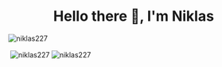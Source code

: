 <h1 align="center">Hello there 👋, I'm Niklas</h1>
<p align="left"> <img src="https://komarev.com/ghpvc/?username=niklas227&label=Profile%20views&color=24db84&style=flat" alt="niklas227" /> </p>


<p>&nbsp;<img align="center" src="https://github-readme-stats.vercel.app/api?username=niklasWag&show_icons=true&theme=chartreuse-dark&locale=en" alt="niklas227" />   <img align="center" src="https://github-readme-stats.vercel.app/api/top-langs?username=niklasWag&layout=compact&theme=chartreuse-dark" alt="niklas227" /></p>




<!--
**Niklas227/Niklas227** is a ✨ _special_ ✨ repository because its `README.md` (this file) appears on your GitHub profile.

Here are some ideas to get you started:

- 🔭 I’m currently working on ...
- 🌱 I’m currently learning ...
- 👯 I’m looking to collaborate on ...
- 🤔 I’m looking for help with ...
- 💬 Ask me about ...
- 📫 How to reach me: ...
- 😄 Pronouns: ...
- ⚡ Fun fact: ...
-->
